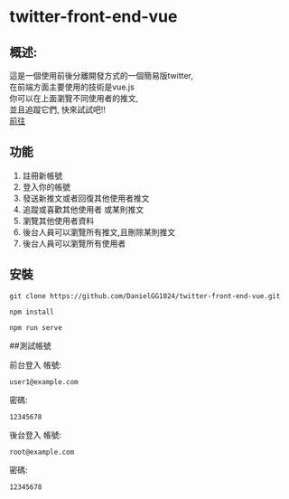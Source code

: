 
# twitter-front-end-vue

## 概述:
這是一個使用前後分離開發方式的一個簡易版twitter,<br>
在前端方面主要使用的技術是vue.js<br>
你可以在上面瀏覽不同使用者的推文,<br> 
並且追蹤它們, 快來試試吧!!<br>
[前往](https://danielgg1024.github.io/twitter-front-end-vue/#/login)

## 功能
1. 註冊新帳號
2. 登入你的帳號
3. 發送新推文或者回復其他使用者推文
4. 追蹤或喜歡其他使用者 或某則推文
5. 瀏覽其他使用者資料
6. 後台人員可以瀏覽所有推文,且刪除某則推文
7. 後台人員可以瀏覽所有使用者

## 安裝

```
git clone https://github.com/DanielGG1024/twitter-front-end-vue.git
```
```
npm install 
```
```
npm run serve
```
##測試帳號

前台登入
帳號:
```
user1@example.com
```
密碼:
```
12345678
```
後台登入
帳號:
```
root@example.com
```
密碼:
```
12345678
```
